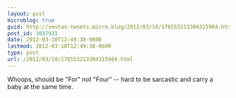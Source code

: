 ```yaml
---
layout: post
microblog: true
guid: http://vmstan-tweets.micro.blog/2012/03/10/178553213304315904.html
post_id: 3037931
date: 2012-03-10T12:49:38-0600
lastmod: 2012-03-10T12:49:38-0600
type: post
url: /2012/03/10/178553213304315904.html
---
```

Whoops, should be "For" not "Four" -- hard to be sarcastic and carry a baby at the same time.

